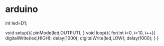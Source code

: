 # arduino
int led=D1;

void setup(){
pinMode(led,OUTPUT);
}
void loop(){
for(int i=0, i<10, i++){
  digitalWrite(led,HIGH);
  delay(1000);
  digitalWrite(led,LOW);
  delay(1000);
}
}
